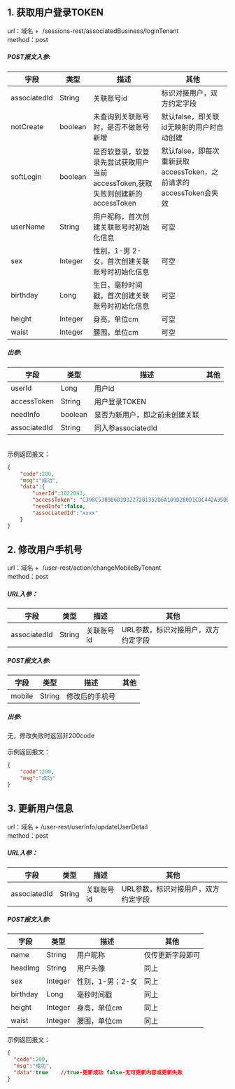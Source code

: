 <a name="KKCJ2"></a>
## 1. 获取用户登录TOKEN
 url：域名 +  /sessions-rest/associatedBusiness/loginTenant<br /> method：post
<a name="RLn2W"></a>
##### POST报文入参:
| **字段** | **类型** | **描述** | **其他** |
| --- | --- | --- | --- |
| associatedId | String | 关联账号id | 标识对接用户，双方约定字段 |
| notCreate | boolean | 未查询到关联账号时，是否不做账号新增 | 默认false，即关联id无映射的用户时自动创建 |
| softLogin | boolean | 是否软登录，软登录先尝试获取用户当前<br />accessToken,获取失败则创建新的<br />accessToken | 默认false，即每次重新获取<br />accessToken，之前请求的<br />accessToken会失效 |
| userName | String | 用户昵称，首次创建关联账号时初始化信息 | 可空 |
| sex | Integer | 性别，1-男 2-女，首次创建关联账号时初始化信息 | 可空 |
| birthday | Long | 生日，毫秒时间戳，首次创建关联账号时初始化信息 | 可空 |
| height | Integer | 身高，单位cm | 可空 |
| waist | Integer | 腰围，单位cm | 可空 |

<a name="pRpTT"></a>
##### 出参:
| **字段** | **类型** | **描述** | **其他** |
| --- | --- | --- | --- |
| userId | Long | 用户id |  |
| accessToken | String | 用户登录TOKEN |  |
| needInfo | boolean | 是否为新用户，即之前未创建关联 |  |
| associatedId | String | 同入参associatedId |  |


<br />示例返回报文：
```json
{
	"code":200,
	"msg":"成功",
	"data":{
		"userId":1022043,
		"accessToken": "C398C53B98683D3227201352D6A109D2B0D1CDC442A35DDEE5011FA52D34A05F83F1D697CF26B35A9028597DD874262D3CA660981DDD8BC7CC9D5864EF9A6E3C69BB63E5F1CCB7B8EAEFF53B61A5A6CD66D01A2FFFDE8E3A07199FA20DC6D0D92812B9B9C73308EEAA30359D83E9D44AEA22A429F61FFED283E8B4B93BE0E38A.2566C3A45617DAFDE820E02555D3ADBB8141B91FFC524607913A46335D1E9D4C",
		"needInfo":false,
		"associatedId":"xxxx"
	}
}

```
<a name="NDiDY"></a>
## 2. 修改用户手机号
 url：域名 +  /user-rest/action/changeMobileByTenant<br /> method：post
<a name="yuFFu"></a>
##### URL入参：
| **字段** | **类型** | **描述** | **其他** |
| --- | --- | --- | --- |
| associatedId | String | 关联账号id | URL参数，标识对接用户，双方约定字段 |

<a name="3jtNd"></a>
##### POST报文入参:
| **字段** | **类型** | **描述** | **其他** |
| --- | --- | --- | --- |
| mobile | String | 修改后的手机号 |  |

<a name="Uf3qT"></a>
##### 出参:
无，修改失败时返回非200code<br />
<br />示例返回报文：
```json
{
	"code":200, 
	"msg":"成功"
}
```
<a name="TTkXu"></a>
## 3. 更新用户信息
 url：域名 +  /user-rest/userInfo/updateUserDetail<br /> method：post
<a name="W7dqb"></a>
##### URL入参：
| **字段** | **类型** | **描述** | **其他** |
| --- | --- | --- | --- |
| associatedId | String | 关联账号id | URL参数，标识对接用户，双方约定字段 |

<a name="zGWE5"></a>
##### POST报文入参:
| **字段** | **类型** | **描述** | **其他** |
| --- | --- | --- | --- |
| name | String | 用户昵称 | 仅传更新字段即可 |
| headImg | String | 用户头像 | 同上 |
| sex | Integer | 性别，1-男；2-女  | 同上 |
| birthday | Long | 毫秒时间戳 | 同上 |
| height | Integer | 身高，单位cm | 同上 |
| waist | Integer | 腰围，单位cm | 同上 |

示例返回报文：
```json
{
  "code":200, 
  "msg":"成功",
  "data":true    //true-更新成功 false-无可更新内容或更新失败
}
```


